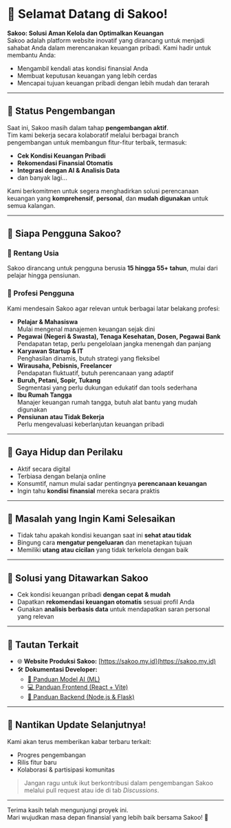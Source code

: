 # 🌱 Selamat Datang di Sakoo!

**Sakoo: Solusi Aman Kelola dan Optimalkan Keuangan**  
Sakoo adalah platform website inovatif yang dirancang untuk menjadi sahabat Anda dalam merencanakan keuangan pribadi. Kami hadir untuk membantu Anda:
- Mengambil kendali atas kondisi finansial Anda
- Membuat keputusan keuangan yang lebih cerdas
- Mencapai tujuan keuangan pribadi dengan lebih mudah dan terarah

---

## 🚧 Status Pengembangan

Saat ini, Sakoo masih dalam tahap **pengembangan aktif**.  
Tim kami bekerja secara kolaboratif melalui berbagai branch pengembangan untuk membangun fitur-fitur terbaik, termasuk:
- **Cek Kondisi Keuangan Pribadi**
- **Rekomendasi Finansial Otomatis**
- **Integrasi dengan AI & Analisis Data**
- dan banyak lagi...

Kami berkomitmen untuk segera menghadirkan solusi perencanaan keuangan yang **komprehensif**, **personal**, dan **mudah digunakan** untuk semua kalangan.

---

## 🎯 Siapa Pengguna Sakoo?

### 👥 Rentang Usia
Sakoo dirancang untuk pengguna berusia **15 hingga 55+ tahun**, mulai dari pelajar hingga pensiunan.

### 💼 Profesi Pengguna
Kami mendesain Sakoo agar relevan untuk berbagai latar belakang profesi:
- **Pelajar & Mahasiswa**  
  Mulai mengenal manajemen keuangan sejak dini
- **Pegawai (Negeri & Swasta), Tenaga Kesehatan, Dosen, Pegawai Bank**  
  Pendapatan tetap, perlu pengelolaan jangka menengah dan panjang
- **Karyawan Startup & IT**  
  Penghasilan dinamis, butuh strategi yang fleksibel
- **Wirausaha, Pebisnis, Freelancer**  
  Pendapatan fluktuatif, butuh perencanaan yang adaptif
- **Buruh, Petani, Sopir, Tukang**  
  Segmentasi yang perlu dukungan edukatif dan tools sederhana
- **Ibu Rumah Tangga**  
  Manajer keuangan rumah tangga, butuh alat bantu yang mudah digunakan
- **Pensiunan atau Tidak Bekerja**  
  Perlu mengevaluasi keberlanjutan keuangan pribadi

---

## 📱 Gaya Hidup dan Perilaku

- Aktif secara digital
- Terbiasa dengan belanja online
- Konsumtif, namun mulai sadar pentingnya **perencanaan keuangan**
- Ingin tahu **kondisi finansial** mereka secara praktis

---

## 🧩 Masalah yang Ingin Kami Selesaikan

- Tidak tahu apakah kondisi keuangan saat ini **sehat atau tidak**
- Bingung cara **mengatur pengeluaran** dan menetapkan tujuan
- Memiliki **utang atau cicilan** yang tidak terkelola dengan baik

---

## 🧠 Solusi yang Ditawarkan Sakoo

- Cek kondisi keuangan pribadi **dengan cepat & mudah**
- Dapatkan **rekomendasi keuangan otomatis** sesuai profil Anda
- Gunakan **analisis berbasis data** untuk mendapatkan saran personal yang relevan

---

## 🔗 Tautan Terkait

- 🌐 **Website Produksi Sakoo:** [https://sakoo.my.id](https://sakoo.my.id)
- 🛠 **Dokumentasi Developer:**
  - [📄 Panduan Model AI (ML)](https://github.com/oscode04/sakoo/tree/main/Machine%20Learning#readme)
  - [💻 Panduan Frontend (React + Vite)](https://github.com/oscode04/sakoo/tree/main/Front%20End#readme)
  - [🔧 Panduan Backend (Node.js & Flask)](https://github.com/oscode04/sakoo/tree/main/Back%20End#readme)

---

## 📢 Nantikan Update Selanjutnya!

Kami akan terus memberikan kabar terbaru terkait:
- Progres pengembangan
- Rilis fitur baru
- Kolaborasi & partisipasi komunitas

> Jangan ragu untuk ikut berkontribusi dalam pengembangan Sakoo melalui pull request atau ide di tab *Discussions*.

---

Terima kasih telah mengunjungi proyek ini.  
Mari wujudkan masa depan finansial yang lebih baik bersama Sakoo! 💚

